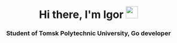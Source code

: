 ### <h1 align="center">Hi there, I'm Igor <img src="https://github.com/blackcater/blackcater/raw/main/images/Hi.gif" height="32"/></h1>

<h3 align="center">Student of Tomsk Polytechnic University, Go developer</h3>

<!--
**igorgrichanov/igorgrichanov** is a ✨ _special_ ✨ repository because its `README.md` (this file) appears on your GitHub profile.

Here are some ideas to get you started:

- 🔭 I’m currently working on ...
- 🌱 I’m currently learning ...
- 👯 I’m looking to collaborate on ...
- 🤔 I’m looking for help with ...
- 💬 Ask me about ...
- 📫 How to reach me: ...
- 😄 Pronouns: ...
- ⚡ Fun fact: ...
-->

